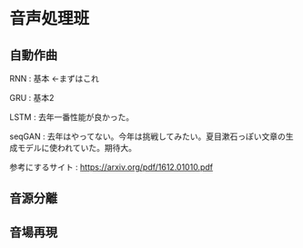 # 音声処理班

## 自動作曲

RNN : 基本  ←まずはこれ

GRU : 基本2

LSTM : 去年一番性能が良かった。

seqGAN : 去年はやってない。今年は挑戦してみたい。夏目漱石っぽい文章の生成モデルに使われていた。期待大。

参考にするサイト : https://arxiv.org/pdf/1612.01010.pdf

## 音源分離

## 音場再現
